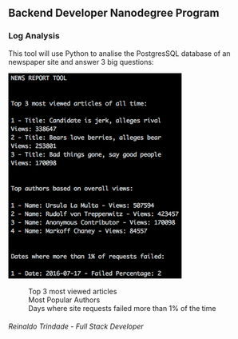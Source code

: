 ## Backend Developer Nanodegree Program
### Log Analysis

This tool will use Python to analise the PostgresSQL database of an newspaper site and answer 3 big questions:

![Example PNG](/Example.png)

<dl>
  <dd>Top 3 most viewed articles</dd>
  <dd>Most Popular Authors</dd>
  <dd>Days where site requests failed more than 1% of the time</dd>
</dl>


###### Reinaldo Trindade - Full Stack Developer